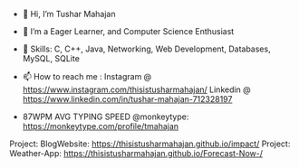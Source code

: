 - 👋 Hi, I’m Tushar Mahajan
- 👀 I’m a Eager Learner, and Computer Science Enthusiast
- 🌱 Skills: C, C++, Java, Networking, Web Development, Databases, MySQL, SQLite
- 📫 How to reach me : Instagram @ https://www.instagram.com/thisistusharmahajan/   Linkedin @ https://www.linkedin.com/in/tushar-mahajan-712328197

- 87WPM AVG TYPING SPEED @monkeytype: https://monkeytype.com/profile/tmahajan                  

<!---
Thisistusharmahajan/Thisistusharmahajan is a ✨ special ✨ repository because its `README.md` (this file) appears on your GitHub profile.
You can click the Preview link to take a look at your changes.
--->
Project: BlogWebsite: https://thisistusharmahajan.github.io/impact/
Project: Weather-App: https://thisistusharmahajan.github.io/Forecast-Now-/
